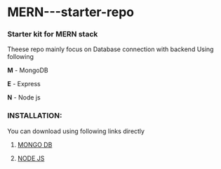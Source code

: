 # MERN---starter-repo
### Starter kit for MERN stack 

Theese repo mainly focus on Database connection with backend
Using following

**M** - MongoDB 

**E** - Express

**N** - Node js

### **INSTALLATION:**

You can download using following links directly

1. [MONGO DB](https://www.mongodb.com/try/download/community)

2. [NODE JS](https://nodejs.org/en/download/)
